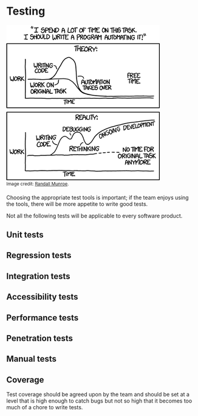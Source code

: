 <!-- markdownlint-disable MD033 -->
# Testing

![automation](/images/automation.png)\
<sup>Image credit: [Randall Munroe](https://xkcd.com/1319).</sup>

Choosing the appropriate test tools is important; if the team enjoys using the tools, there will be more appetite to write good tests.

Not all the following tests will be applicable to every software product.

## Unit tests

## Regression tests

## Integration tests

## Accessibility tests

## Performance tests

## Penetration tests

## Manual tests

## Coverage

Test coverage should be agreed upon by the team and should be set at a level that is high enough to catch bugs but not so high that it becomes too much of a chore to write tests.
